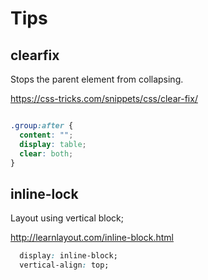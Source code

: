 # Tips

## clearfix

Stops the parent element from collapsing.

https://css-tricks.com/snippets/css/clear-fix/

```css

.group:after {
  content: "";
  display: table;
  clear: both;
}

```

## inline-lock

Layout using vertical block;

http://learnlayout.com/inline-block.html

```css
  display: inline-block;
  vertical-align: top;
```

